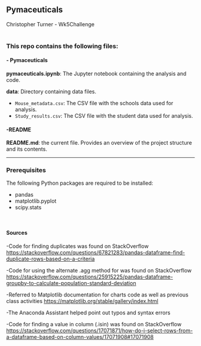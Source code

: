 ## Pymaceuticals
Christopher Turner - Wk5Challenge
<br>
<br>

### This repo contains the following files:
 
#### - Pymaceuticals

**pymaceuticals.ipynb**: The Jupyter notebook containing the analysis and code.

**data**: Directory containing data files.

 - `Mouse_metadata.csv`: The CSV file with the schools data used for analysis.
 - `Study_results.csv`: The CSV file with the student data used for analysis.

#### -README

**README.md**: the current file. Provides an overview of the project structure and its contents.
 <br> 
___________________________________________________

### Prerequisites
The following Python packages are required to be installed:
- pandas
- matplotlib.pyplot
- scipy.stats
 <br> 

#### Sources
-Code for finding duplicates was found on StackOverflow
https://stackoverflow.com/questions/67821283/pandas-dataframe-find-duplicate-rows-based-on-a-criteria

-Code for using the alternate .agg method for was found on StackOverflow
https://stackoverflow.com/questions/25915225/pandas-dataframe-groupby-to-calculate-population-standard-deviation

-Referred to Matplotlib documentation for charts code as well as previous class activities
https://matplotlib.org/stable/gallery/index.html

-The Anaconda Assistant helped point out typos and syntax errors

-Code for finding a value in column (.isin) was found on StackOverflow
https://stackoverflow.com/questions/17071871/how-do-i-select-rows-from-a-dataframe-based-on-column-values/17071908#17071908
